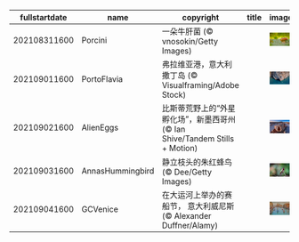 |fullstartdate|name|copyright|title|image|
|--|--|--|--|--|
202108311600|Porcini|一朵牛肝菌 (© vnosokin/Getty Images)||![](/zh-CN/2021/09/202108311600Porcini.jpg)|
202109011600|PortoFlavia|弗拉维亚港，意大利撒丁岛 (© Visualframing/Adobe Stock)||![](/zh-CN/2021/09/202109011600PortoFlavia.jpg)|
202109021600|AlienEggs|比斯蒂荒野上的“外星孵化场”，新墨西哥州 (© Ian Shive/Tandem Stills + Motion)||![](/zh-CN/2021/09/202109021600AlienEggs.jpg)|
202109031600|AnnasHummingbird|静立枝头的朱红蜂鸟 (© Dee/Getty Images)||![](/zh-CN/2021/09/202109031600AnnasHummingbird.jpg)|
202109041600|GCVenice|在大运河上举办的赛船节， 意大利威尼斯 (© Alexander Duffner/Alamy)||![](/zh-CN/2021/09/202109041600GCVenice.jpg)|
